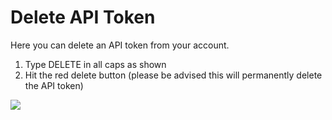# Delete API Token

Here you can delete an API token from your account.

1. Type DELETE in all caps as shown
2. Hit the red delete button (please be advised this will permanently delete the API token)

<a href="../../../../images/profile-delete-apitokens-lg.jpg" target="_blank"><img src="../../../../images/profile-delete-apitokens.jpg" style="margin: auto; display: block"></a>
